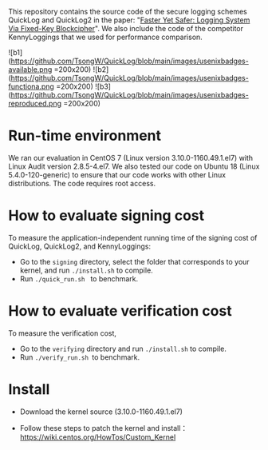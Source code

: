 ﻿This repository contains the source code of the secure logging schemes QuickLog and QuickLog2 in the paper:
"[Faster Yet Safer: Logging System Via Fixed-Key Blockcipher](https://eprint.iacr.org/2022/841.pdf)".
We also include the code of the competitor KennyLoggings that we used for performance comparison.  
  
  
![b1](https://github.com/TsongW/QuickLog/blob/main/images/usenixbadges-available.png =200x200) ![b2](https://github.com/TsongW/QuickLog/blob/main/images/usenixbadges-functiona.png =200x200) ![b3](https://github.com/TsongW/QuickLog/blob/main/images/usenixbadges-reproduced.png =200x200)  


# Run-time environment
We ran our evaluation in CentOS 7 (Linux version 3.10.0-1160.49.1.el7) with Linux Audit version 2.8.5-4.el7. 
We also tested our code on Ubuntu 18 (Linux 5.4.0-120-generic) to ensure that our code works with other Linux distributions. The code requires root access.

# How to evaluate signing cost
To measure the application-independent running time of the signing cost of QuickLog, QuickLog2, and KennyLoggings:

- Go to the `signing` directory, select the folder that corresponds to your kernel, and run `./install.sh` to compile.
- Run  `./quick_run.sh ` to benchmark.

# How to evaluate verification cost
To measure the verification cost,

- Go to the `verifying` directory and run `./install.sh` to compile.
- Run `./verify_run.sh `to benchmark.


# Install 

- Download the kernel source (3.10.0-1160.49.1.el7)

- Follow these steps to patch the kernel and install： https://wiki.centos.org/HowTos/Custom_Kernel 
